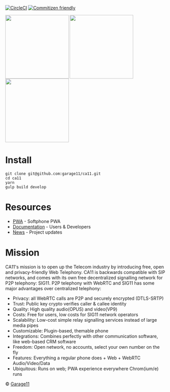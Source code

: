 [![CircleCI](https://circleci.com/gh/garage11/ca11/tree/develop.svg?style=shield)](https://circleci.com/gh/garage11/ca11/tree/develop)
[![Commitizen friendly](https://img.shields.io/badge/commitizen-friendly-brightgreen.svg)](http://commitizen.github.io/cz-cli/)

<img align="left" src="https://docs.ca11.io/screens/alice-new-session-input.png" height="200">
<img align="left" src="https://docs.ca11.io/screens/alice-dialing-bob.png" height="200">
<img src="https://docs.ca11.io/screens/alice-calling-with-bob.png" height="200">

# Install
    git clone git@github.com:garage11/ca11.git
    cd ca11
    yarn
    gulp build develop


# Resources
* [PWA](https://ca11.io/) - Softphone PWA
* [Documentation](https://docs.ca11.io) - Users & Developers
* [News](https://twitter.com/ca11_webrtc) - Project updates


# Mission
CA11's mission is to open up the Telecom industry by introducing free, open and
privacy-friendly Web Telephony. CA11 is backwards compatible with SIP networks,
and comes with its own free decentralized signalling network for P2P telephony:
SIG11. P2P telephony with WebRTC and SIG11 has some major advantages over
centralized telephony:

* Privacy: all WebRTC calls are P2P and securely encrypted (DTLS-SRTP)
* Trust: Public key crypto verifies caller & callee identity
* Quality: High quality audio(OPUS) and video(VP9)
* Costs: Free for users, low costs for SIG11 network operators
* Scalability: Low-cost simple relay signalling services instead of large media pipes
* Customizable: Plugin-based, themable phone
* Integrations: Combines perfectly with other communication software, like web-based CRM software
* Freedom: Open network, no accounts, select your own number on the fly
* Features: Everything a regular phone does + Web + WebRTC Audio/Video/Data
* Ubiquitous: Runs on web; PWA experience everywhere Chrom(ium/e) runs


&copy; [Garage11](https://garage11.tech)
